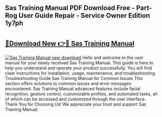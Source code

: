 ## Sas Training Manual PDF Download Free - Part-Rog User Guide Repair - Service Owner Edition 1y7ph

# <h2><a href="http://cf13983.oget.top/?id=Sas+Training+Manual">🔗Download New 👉🔴 Sas Training Manual</a></h2>

[![Sas Training Manual new download](https://i.imgur.com/5g1atiW.png)](http://cf13983.oget.top/?id=Sas+Training+Manual)
Hello and welcome to the user manual for your newly received Sas Training Manual. This guide is here to help you understand and operate your product successfully. You will find clear instructions for installation, usage, maintenance, and troubleshooting. Troubleshooting Guide Sas Training Manual for Common Issues This section offers solutions to common issues and error messages encountered. Sas Training Manual advanced features include facial recognition, gesture control, customizable profiles, and automated tasks, all of which can be accessed and customized through the user interface. Thank You for Choosing Us! We appreciate your trust and support Sas Training Manual.
